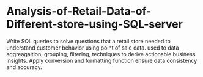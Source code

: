 # Analysis-of-Retail-Data-of-Different-store-using-SQL-server
Write SQL queries to solve questions that a retail store needed to understand customer behavior using point of sale data. used to data aggreagaition,  grouping, filtering, techniques to derive actionable business insights. Apply conversion and formatting function ensure data consistency and accuracy.
